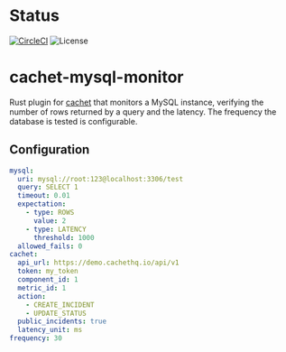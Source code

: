 # Status
[![CircleCI](https://circleci.com/gh/mtakaki/cachet-mysql-monitor.svg?style=svg)](https://circleci.com/gh/mtakaki/cachet-mysql-monitor)
![License](https://img.shields.io/github/license/mtakaki/cachet-mysql-monitor.svg)

cachet-mysql-monitor
========================
Rust plugin for [cachet](cachethq.io) that monitors a MySQL instance, verifying the number of rows returned by a query and the latency. The frequency the database is tested is configurable.

## Configuration

```yaml
mysql:
  uri: mysql://root:123@localhost:3306/test
  query: SELECT 1
  timeout: 0.01
  expectation:
    - type: ROWS
      value: 2
    - type: LATENCY
      threshold: 1000
  allowed_fails: 0
cachet:
  api_url: https://demo.cachethq.io/api/v1
  token: my_token
  component_id: 1
  metric_id: 1
  action:
    - CREATE_INCIDENT
    - UPDATE_STATUS
  public_incidents: true
  latency_unit: ms
frequency: 30
```